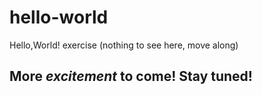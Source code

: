 # hello-world
Hello,World! exercise (nothing to see here, move along)
## More *excitement* to come! Stay tuned!
